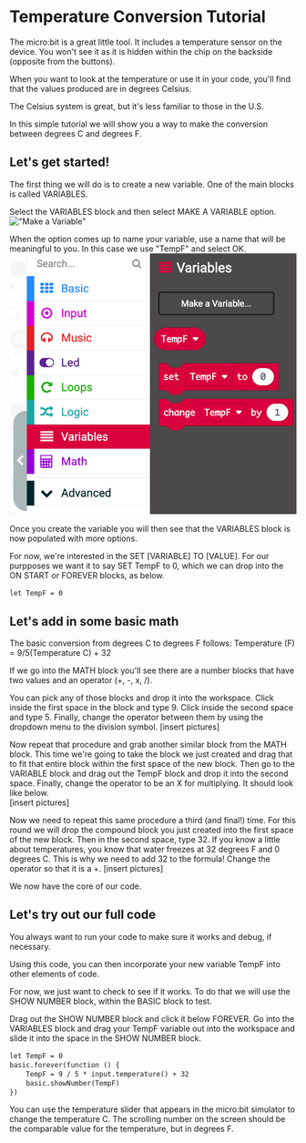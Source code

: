 # Temperature Conversion Tutorial
The micro:bit is a great little tool. It includes a temperature sensor on the device. You won't see it as it is hidden within the chip on the backside (opposite from the buttons).

When you want to look at the temperature or use it in your code, you'll find that the values produced are in degrees Celsius.

The Celsius system is great, but it's less familiar to those in the U.S.

In this simple tutorial we will show you a way to make the conversion between degrees C and degrees F.

## Let's get started!

The first thing we will do is to create a new variable. One of the main blocks is called VARIABLES.

Select the VARIABLES block and then select MAKE A VARIABLE option.
!["Make a Variable"](amaltese/TempConversiontoF//master/makevariable.png)

When the option comes up to name your variable, use a name that will be meaningful to you. In this case we use "TempF" and select OK.
!["Options after creating variable"](variablemade.png)

Once you create the variable you will then see that the VARIABLES block is now populated with more options. 

For now, we're interested in the SET [VARIABLE] TO [VALUE]. For our purpposes we want it to say SET TempF to 0, which we can drop into the ON START or FOREVER blocks, as below. 

```blocks
let TempF = 0
```
## Let's add in some basic math

The basic conversion from degrees C to degrees F follows:
Temperature (F) = 9/5(Temperature C) + 32

If we go into the MATH block you'll see there are a number blocks that have two values and an operator (+, -, x, /).

You can pick any of those blocks and drop it into the workspace. Click inside the first space in the block and type 9. Click inside the second space and type 5. Finally, change the operator between them by using the dropdown menu to the division symbol.
[insert pictures]

Now repeat that procedure and grab another similar block from the MATH block. This time we're going to take the block we just created and drag that to fit that entire block within the first space of the new block. 
Then go to the VARIABLE block and drag out the TempF block and drop it into the second space. Finally, change the operator to be an X for multiplying. It should look like below.  
[insert pictures]

Now we need to repeat this same procedure a third (and final!) time. For this round we will drop the compound block you just created into the first space of the new block. Then in the second space, type 32. If you know a little about temperatures, you know that water freezes at 32 degrees F and 0 degrees C. This is why we need to add 32 to the formula! Change the operator so that it is a +. 
[insert pictures]

We now have the core of our code. 

## Let's try out our full code
You always want to run your code to make sure it works and debug, if necessary. 

Using this code, you can then incorporate your new variable TempF into other elements of code.

For now, we just want to check to see if it works. To do that we will use the SHOW NUMBER block, within the BASIC block to test. 

Drag out the SHOW NUMBER block and click it below FOREVER. Go into the VARIABLES block and drag your TempF variable out into the workspace and slide it into the space in the SHOW NUMBER block. 
 
```blocks
let TempF = 0
basic.forever(function () {
    TempF = 9 / 5 * input.temperature() + 32
    basic.showNumber(TempF)
})
```
You can use the temperature slider that appears in the micro:bit simulator to change the temperature C. 
The scrolling number on the screen should be the comparable value for the temperature, but in degrees F.   